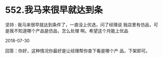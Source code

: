# 552.我马来很早就达到条

坚持 : 我马来很早就达到条件了，一直没上优选，问了经理说 我店里有仿品，可是我不知道哪个产品是仿品，怎么处理 啊。希望这个月能上优品

2018-07-30

回答：你好，这种情况你最好是让经理帮你查下看是哪个产 品，下架即可。